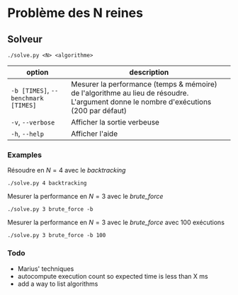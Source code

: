 # Problème des N reines

## Solveur

`./solve.py <N> <algorithme>`

option|description
-|-
`-b [TIMES]`, `--benchmark [TIMES]`|Mesurer la performance (temps & mémoire) de l'algorithme au lieu de résoudre. L'argument donne le nombre d'exécutions (200 par défaut)
`-v`, `--verbose`|Afficher la sortie verbeuse
`-h`, `--help`|Afficher l'aide

### Examples

Résoudre en $N=4$ avec le *backtracking*

`./solve.py 4 backtracking`

Mesurer la performance en $N=3$ avec le *brute_force*

`./solve.py 3 brute_force -b`

Mesurer la performance en $N=3$ avec le *brute_force* avec 100 exécutions

`./solve.py 3 brute_force -b 100`

### Todo

- Marius' techniques
- autocompute execution count so expected time is less than X ms
- add a way to list algorithms
